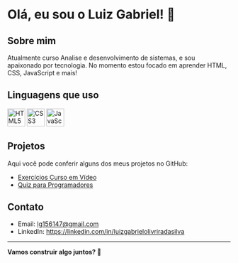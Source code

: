 # Olá, eu sou o Luiz Gabriel! 👋

## Sobre mim
Atualmente curso Analise e desenvolvimento de sistemas, e sou  apaixonado por tecnologia. No momento estou focado em aprender HTML, CSS, JavaScript e mais!

## Linguagens que uso

<p>
  <img src="https://cdn.jsdelivr.net/gh/devicons/devicon/icons/html5/html5-original.svg" width="40" alt="HTML5" />
  <img src="https://cdn.jsdelivr.net/gh/devicons/devicon/icons/css3/css3-original.svg" width="40" alt="CSS3" />
  <img src="https://cdn.jsdelivr.net/gh/devicons/devicon/icons/javascript/javascript-original.svg" width="40" alt="JavaScript" />
</p>

## Projetos
Aqui você pode conferir alguns dos meus projetos no GitHub:
- [Exercícios Curso em Vídeo](https://github.com/DevLuizGabriel/Exercices-Cursoemvideo)
- [Quiz para Programadores](https://github.com/DevLuizGabriel/quiz-para-programadores-HTML)

## Contato
- Email: lg156147@gmail.com  
- LinkedIn: https://linkedin.com/in/luizgabrielolivriradasilva 


---

**Vamos construir algo juntos? 🚀**
